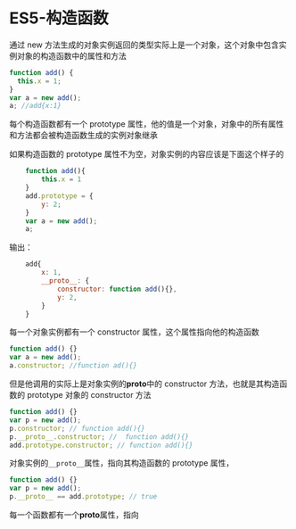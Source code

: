 # ES5-构造函数

通过 new 方法生成的对象实例返回的类型实际上是一个对象，这个对象中包含实例对象的构造函数中的属性和方法

```js
function add() {
  this.x = 1;
}
var a = new add();
a; //add{x:1}
```

每个构造函数都有一个 prototype 属性，他的值是一个对象，对象中的所有属性和方法都会被构造函数生成的实例对象继承

如果构造函数的 prototype 属性不为空，对象实例的内容应该是下面这个样子的

```js
    function add(){
        this.x = 1
    }
    add.prototype = {
        y: 2;
    }
    var a = new add();
    a;
```

输出：

```js
    add{
        x: 1,
        __proto__: {
            constructor: function add(){},
            y: 2,
        }
    }
```

每一个对象实例都有一个 constructor 属性，这个属性指向他的构造函数

```js
function add() {}
var a = new add();
a.constructor; //function ad(){}
```

但是他调用的实际上是对象实例的**proto**中的 constructor 方法，也就是其构造函数的 prototype 对象的 constructor 方法

```js
function add() {}
var p = new add();
p.constructor; // function add(){}
p.__proto__.constructor; //  function add(){}
add.prototype.constructor; // function add(){}
```

对象实例的`__proto__`属性，指向其构造函数的 prototype 属性，

```js
function add() {}
var p = new add();
p.__proto__ == add.prototype; // true
```

每一个函数都有一个**proto**属性，指向

